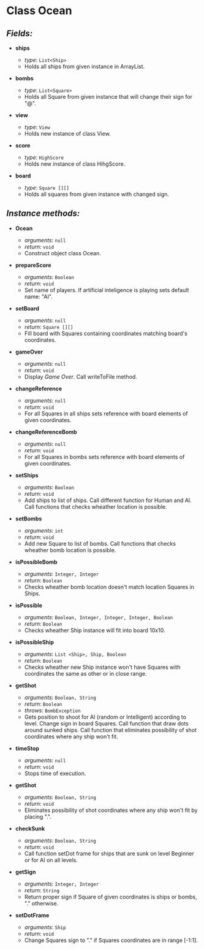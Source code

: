 # Class Ocean


## _Fields:_
- **ships**
    - *type*: `List<Ship>`
    - Holds all ships from given instance in ArrayList.

- **bombs**
    - *type*: `List<Square>`
    - Holds all Square from given instance that will change their sign for "@".

- **view**
    - *type*: `View`
    - Holds new instance of class View.

- **score**
    - *type*: `HighScore`
    - Holds new instance of class HihgScore.

- **board**
    - *type*: `Square [][]`
    - Holds all squares from given instance with changed sign.

## _Instance methods:_
- **Ocean**
    - *arguments*: `null`
    - *return*: `void`
    - Construct object class Ocean.

- **prepareScore**
    - *arguments*: `Boolean`
    - *return*: `void`
    - Set name of players. If artificial inteligence is playing sets default name: "AI".

- **setBoard**
    - *arguments*: `null`
    - *return*: `Square [][]`
    - Fill board with Squares containing coordinates matching board's coordinates.

- **gameOver**
    - *arguments*: `null`
    - *return*: `void`
    - Display *Game Over*. Call writeToFile method.

- **changeReference**
    - *arguments*: `null`
    - *return*: `void`
    - For all Squares in all ships sets reference with board elements of given coordinates.

- **changeReferenceBomb**
    - *arguments*: `null`
    - *return*: `void`
    - For all Squares in bombs sets reference with board elements of given coordinates.

- **setShips**
    - *arguments*: `Boolean`
    - *return*: `void`
    - Add ships to list of ships. Call different function for Human and AI. Call functions that checks wheather location is possible.

- **setBombs**
    - *arguments*: `int`
    - *return*: `void`
    - Add new Square to list of bombs. Call functions that checks wheather bomb location is possible.

- **isPossibleBomb**
    - *arguments*: `Integer, Integer`
    - *return*: `Boolean`
    - Checks wheather bomb location doesn't match location Squares in Ships.

- **isPossible**
    - *arguments*: `Boolean, Integer, Integer, Integer, Boolean`
    - *return*: `Boolean`
    - Checks wheather Ship instance will fit into board 10x10.

- **isPossibleShip**
    - *arguments*: `List <Ship>, Ship, Boolean`
    - *return*: `Boolean`
    - Checks wheather new Ship instance won't have Squares with coordinates the same as other or in close range.

- **getShot**
    - *arguments*: `Boolean, String`
    - *return*: `Boolean`
    - *throws*: `BombException`
    - Gets position to shoot for AI (random or Intelligent) according to level. Change sign in board Squares. Call function that draw dots around sunked ships. Call function that eliminates possibility of shot coordinates where any ship won't fit. 

- **timeStop**
    - *arguments*: `null`
    - *return*: `void`
    - Stops time of execution.

- **getShot**
    - *arguments*: `Boolean, String`
    - *return*: `void`
    - Eliminates possibility of shot coordinates where any ship won't fit by placing ".".

- **checkSunk**
    - *arguments*: `Boolean, String`
    - *return*: `void`
    - Call function setDot frame for ships that are sunk on level Beginner or for AI on all levels.

- **getSign**
    - *arguments*: `Integer, Integer`
    - *return*: `String`
    - Return proper sign if Square of given coordinates is ships or bombs, "." otherwise.

- **setDotFrame**
    - *arguments*: `Ship`
    - *return*: `void`
    - Change Squares sign to "." if Squares coordinates are in range [-1:1].

